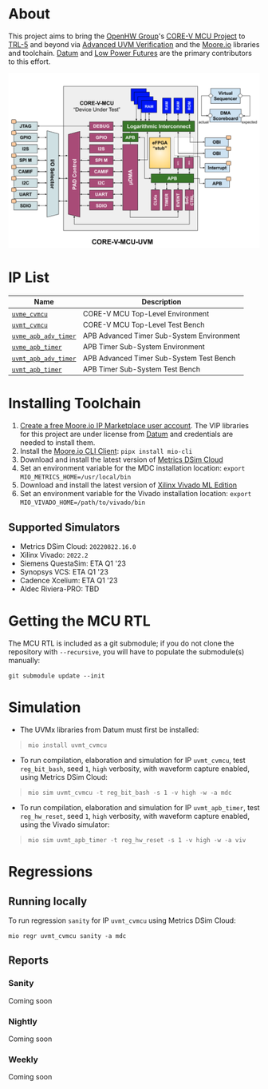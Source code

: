 # About
This project aims to bring the [OpenHW Group](https://www.openhwgroup.org/)'s [CORE-V MCU Project](https://docs.openhwgroup.org/projects/core-v-mcu/index.html) to [TRL-5](https://www.nasa.gov/directorates/heo/scan/engineering/technology/technology_readiness_level) and beyond via [Advanced UVM Verification](https://www.linkedin.com/pulse/advanced-uvm-brian-hunter/) and the [Moore.io](https://mooreio.org/) libraries and toolchain. [Datum](https://datumtc.ca/) and [Low Power Futures](https://lowpowerfutures.com/) are the primary contributors to this effort.

[![alt text](./docs/cvmcu_uvm_block_diagram.png "CORE-V MCU UVM Test Bench Block Diagram")](https://docs.google.com/presentation/d/1iDyMnr6qHctas9Ce_29tlLaOn_mJ5B11AzqFdvYi0zA/edit?usp=sharing)


# IP List
 Name | Description
 -----|------------
 [`uvme_cvmcu`](dv/uvme_cvmcu) | CORE-V MCU Top-Level Environment
 [`uvmt_cvmcu`](dv/uvmt_cvmcu) | CORE-V MCU Top-Level Test Bench
 [`uvme_apb_adv_timer`](dv/uvme_apb_adv_timer) | APB Advanced Timer Sub-System Environment
 [`uvme_apb_timer`](dv/uvme_apb_timer) | APB Timer Sub-System Environment
 [`uvmt_apb_adv_timer`](dv/uvmt_apb_adv_timer) | APB Advanced Timer Sub-System Test Bench
 [`uvmt_apb_timer`](dv/uvmt_apb_timer) | APB Timer Sub-System Test Bench


# Installing Toolchain
1. [Create a free Moore.io IP Marketplace user account](https://mooreio.org/account/register). The VIP libraries for this project are under license from [Datum](https://datumtc.ca/) and credentials are needed to install them.
1. Install the [Moore.io CLI Client](https://mio-cli.readthedocs.io/en/latest/): `pipx install mio-cli`
1. Download and install the latest version of [Metrics DSim Cloud](https://support.metrics.ca/hc/en-us/articles/9644829166989-Installing-the-DSim-Cloud-CLI-Tool)
1. Set an environment variable for the MDC installation location: `export MIO_METRICS_HOME=/usr/local/bin`
1. Download and install the latest version of [Xilinx Vivado ML Edition](https://www.xilinx.com/support/download.html)
1. Set an environment variable for the Vivado installation location: `export MIO_VIVADO_HOME=/path/to/vivado/bin`

## Supported Simulators
- Metrics DSim Cloud: `20220822.16.0`
- Xilinx Vivado: `2022.2`
- Siemens QuestaSim: ETA Q1 '23
- Synopsys VCS: ETA Q1 '23
- Cadence Xcelium: ETA Q1 '23
- Aldec Riviera-PRO: TBD


# Getting the MCU RTL
The MCU RTL is included as a git submodule; if you do not clone the repository with `--recursive`, you will have to populate the submodule(s) manually:
```
git submodule update --init
```


# Simulation
- The UVMx libraries from Datum must first be installed:

> ```
> mio install uvmt_cvmcu
> ```

- To run compilation, elaboration and simulation for IP `uvmt_cvmcu`, test `reg_bit_bash`, seed `1`, `high` verbosity, with waveform capture enabled, using Metrics DSim Cloud:

> ```
> mio sim uvmt_cvmcu -t reg_bit_bash -s 1 -v high -w -a mdc
> ```

- To run compilation, elaboration and simulation for IP `uvmt_apb_timer`, test `reg_hw_reset`, seed `1`, `high` verbosity, with waveform capture enabled, using the Vivado simulator:

> ```
> mio sim uvmt_apb_timer -t reg_hw_reset -s 1 -v high -w -a viv
> ```

# Regressions
## Running locally
To run regression `sanity` for IP `uvmt_cvmcu` using Metrics DSim Cloud:

```
mio regr uvmt_cvmcu sanity -a mdc
```

## Reports
### Sanity
Coming soon

### Nightly
Coming soon

### Weekly
Coming soon
